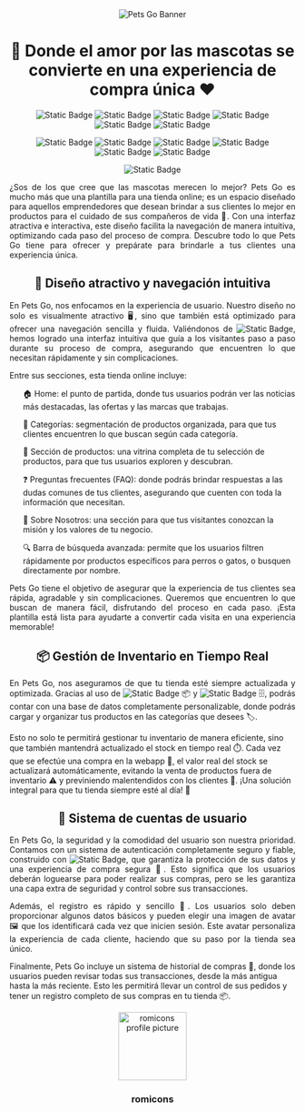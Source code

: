 <div align="center">

<img src="https://i.imgur.com/otRVWLE.png" alt="Pets Go Banner"> 
  
</div>

<h1 align="center">🐾 Donde el amor por las mascotas se convierte en una experiencia de compra única ❤️</h1>

<div align="center">
  
![Static Badge](https://img.shields.io/badge/React-%23bf75ff)
![Static Badge](https://img.shields.io/badge/React%20Router-%23f8f8ff)
![Static Badge](https://img.shields.io/badge/Chakra%20UI-%23373434)
![Static Badge](https://img.shields.io/badge/Splide-%23b45eff)
![Static Badge](https://img.shields.io/badge/Firebase-%23fff5ee)
![Static Badge](https://img.shields.io/badge/Firestore%20Database-%231a1a1a)

![Static Badge](https://img.shields.io/badge/useState-%231a1a1a)
![Static Badge](https://img.shields.io/badge/useEffect-%23fff5ee)
![Static Badge](https://img.shields.io/badge/useContext-%23b45eff)
![Static Badge](https://img.shields.io/badge/MobileFirst-%23373434)
![Static Badge](https://img.shields.io/badge/Accesibility-%23f8f8ff)
![Static Badge](https://img.shields.io/badge/E-commerce-%23bf75ff)










![Static Badge](https://img.shields.io/badge/STATUS-FINISHED-green)

</div>

<p align="justify">
¿Sos de los que cree que las mascotas merecen lo mejor? Pets Go es mucho más que una plantilla para una tienda online; es un espacio diseñado para aquellos emprendedores que desean brindar a sus clientes lo mejor en productos para el cuidado de sus compañeros de vida 🐾. Con una interfaz atractiva e interactiva, este diseño facilita la navegación de manera intuitiva, optimizando cada paso del proceso de compra. Descubre todo lo que Pets Go tiene para ofrecer y prepárate para brindarle a tus clientes una experiencia única.</p>

<h2 align="center">🌟 Diseño atractivo y navegación intuitiva</h2>

<p align="justify">
En Pets Go, nos enfocamos en la experiencia de usuario. Nuestro diseño no solo es visualmente atractivo 🖥️, sino que también está optimizado para ofrecer una navegación sencilla y fluida. Valiéndonos de <img alt="Static Badge" src="https://img.shields.io/badge/Chakra%20UI-%23ffac42">, hemos logrado una interfaz intuitiva que guía a los visitantes paso a paso durante su proceso de compra, asegurando que encuentren lo que necesitan rápidamente y sin complicaciones.

Entre sus secciones, esta tienda online incluye:</p>
<ul>
  
  🏠 Home: el punto de partida, donde tus usuarios podrán ver las noticias más destacadas, las ofertas y las marcas que trabajas.

   📂 Categorías: segmentación de productos organizada, para que tus clientes encuentren lo que buscan según cada categoría.

   🐾 Sección de productos: una vitrina completa de tu selección de productos, para que tus usuarios exploren y descubran.

   ❓ Preguntas frecuentes (FAQ): donde podrás brindar respuestas a las dudas comunes de tus clientes, asegurando que cuenten con toda la información que necesitan.

   🌟 Sobre Nosotros: una sección para que tus visitantes conozcan la misión y los valores de tu negocio.

  🔍 Barra de búsqueda avanzada: permite que los usuarios filtren rápidamente por productos específicos para perros o gatos, o busquen directamente por nombre.

</ul>
<p align="justify">Pets Go tiene el objetivo de asegurar que la experiencia de tus clientes sea rápida, agradable y sin complicaciones. Queremos que encuentren lo que buscan de manera fácil, disfrutando del proceso en cada paso. ¡Esta plantilla está lista para ayudarte a convertir cada visita en una experiencia memorable!</p>

<h2 align="center">📦 Gestión de Inventario en Tiempo Real</h2>

<p align="justify">En Pets Go, nos aseguramos de que tu tienda esté siempre actualizada y optimizada. Gracias al uso de <img alt="Static Badge" src="https://img.shields.io/badge/Firebase%20Storage-%23ffac42"> 📦 y <img alt="Static Badge" src="https://img.shields.io/badge/Firestore%20Database-%23ffac42"> 🗄️, podrás contar con una base de datos completamente personalizable, donde podrás cargar y organizar tus productos en las categorías que desees 🏷️.

Esto no solo te permitirá gestionar tu inventario de manera eficiente, sino que también mantendrá actualizado el stock en tiempo real ⏱️. Cada vez que se efectúe una compra en la webapp 🛒, el valor real del stock se actualizará automáticamente, evitando la venta de productos fuera de inventario ⚠️ y previniendo malentendidos con los clientes 🤝. ¡Una solución integral para que tu tienda siempre esté al día! 🌟</p>

<h2 align="center">🔐 Sistema de cuentas de usuario</h2>

<p align="justify">En Pets Go, la seguridad y la comodidad del usuario son nuestra prioridad. Contamos con un sistema de autenticación completamente seguro y fiable, construido con <img alt="Static Badge" src="https://img.shields.io/badge/Firebase%20Authentication-%23ffac42">, que garantiza la protección de sus datos y una experiencia de compra segura 🛒. Esto significa que los usuarios deberán loguearse para poder realizar sus compras, pero se les garantiza una capa extra de seguridad y control sobre sus transacciones.</p>
<p align="justify"> 
Además, el registro es rápido y sencillo 🚀. Los usuarios solo deben proporcionar algunos datos básicos y pueden elegir una imagen de avatar 🖼️ que los identificará cada vez que inicien sesión. Este avatar personaliza la experiencia de cada cliente, haciendo que su paso por la tienda sea único.

Finalmente, Pets Go incluye un sistema de historial de compras 📜, donde los usuarios pueden revisar todas sus transacciones, desde la más antigua hasta la más reciente. Esto les permitirá llevar un control de sus pedidos y tener un registro completo de sus compras en tu tienda 📦.</p>

<div align="center">

<img src="https://i.imgur.com/9kfXeAJ.png" width=120px alt="romicons profile picture">

</div>


<h3 align="center">romicons</h3>
